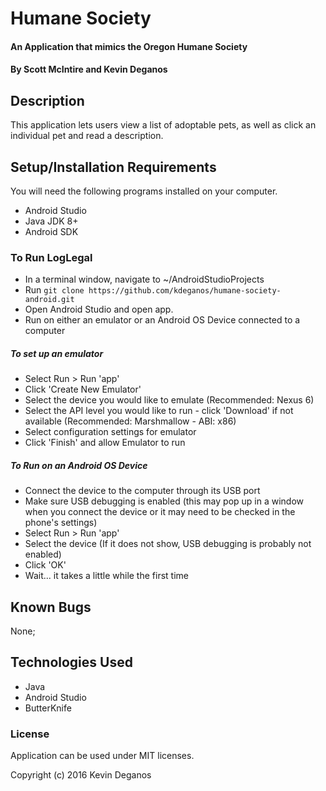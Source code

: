 # Humane Society

#### An Application that mimics the Oregon Humane Society

#### By Scott McIntire and Kevin Deganos

## Description

This application lets users view a list of adoptable pets, as well as click an individual pet and read a description.

## Setup/Installation Requirements
You will need the following programs installed on your computer.
* Android Studio
* Java JDK 8+
* Android SDK

### To Run LogLegal
* In a terminal window, navigate to ~/AndroidStudioProjects
* Run `git clone https://github.com/kdeganos/humane-society-android.git`
* Open Android Studio and open app.
* Run on either an emulator or an Android OS Device connected to a computer

##### To set up an emulator
* Select Run > Run 'app'
* Click 'Create New Emulator'
* Select the device you would like to emulate (Recommended: Nexus 6)
* Select the API level you would like to run - click 'Download' if not available (Recommended: Marshmallow - ABI: x86)
* Select configuration settings for emulator
* Click 'Finish' and allow Emulator to run

##### To Run on an Android OS Device
* Connect the device to the computer through its USB port
* Make sure USB debugging is enabled (this may pop up in a window when you connect the device or it may need to be checked in the phone's settings)
* Select Run > Run 'app'
* Select the device (If it does not show, USB debugging is probably not enabled)
* Click 'OK'
* Wait... it takes a little while the first time

## Known Bugs

None;

## Technologies Used

* Java
* Android Studio
* ButterKnife

### License

Application can be used under MIT licenses.

Copyright (c) 2016 Kevin Deganos
